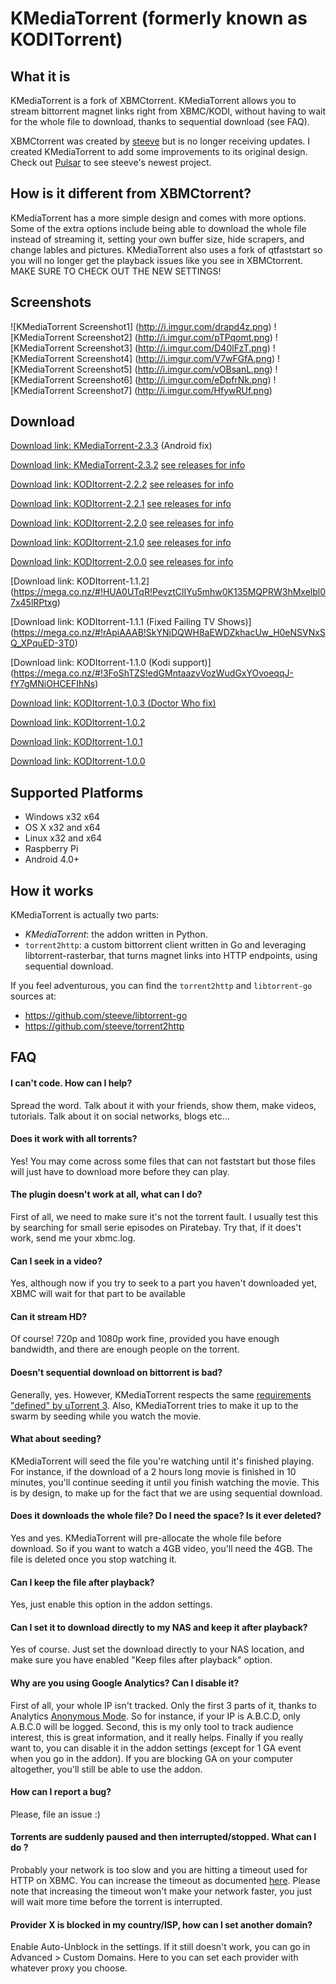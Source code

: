 KMediaTorrent (formerly known as KODITorrent)
===========

What it is
----------
KMediaTorrent is a fork of XBMCtorrent. KMediaTorrent allows you to stream bittorrent magnet links right from XBMC/KODI, without having to wait for the whole file to download, thanks to sequential download (see FAQ).

XBMCtorrent was created by [steeve](https://github.com/steeve) but is no longer receiving updates. I created KMediaTorrent to add some improvements to its original design. Check out [Pulsar](http://forum.kodi.tv/showthread.php?tid=200957) to see steeve's newest project.

How is it different from XBMCtorrent?
-------------------------------------
KMediaTorrent has a more simple design and comes with more options. 
Some of the extra options include being able to download the whole file instead of streaming it, setting your own buffer size, hide scrapers, and change lables and pictures. KMediaTorrent also uses a fork of qtfaststart so you will no longer get the playback issues like you see in XBMCtorrent. MAKE SURE TO CHECK OUT THE NEW SETTINGS!

Screenshots
-----------

![KMediaTorrent Screenshot1]
(http://i.imgur.com/drapd4z.png)
![KMediaTorrent Screenshot2]
(http://i.imgur.com/pTPqomt.png)
![KMediaTorrent Screenshot3]
(http://i.imgur.com/D40lFzT.png)
![KMediaTorrent Screenshot4]
(http://i.imgur.com/V7wFGfA.png)
![KMediaTorrent Screenshot5]
(http://i.imgur.com/vOBsanL.png)
![KMediaTorrent Screenshot6]
(http://i.imgur.com/eDpfrNk.png)
![KMediaTorrent Screenshot7]
(http://i.imgur.com/HfywRUf.png)

Download
--------
[Download link: KMediaTorrent-2.3.3](https://mega.co.nz/#!Kc40yD5S!ppZLFbeL5fAaQTqc8yR1c2JnEsLz3wcbjG-3Lot2VVE)
 (Android fix)

[Download link: KMediaTorrent-2.3.2](https://mega.co.nz/#!6IB0VKQA!QnxdG9QuNPb8BfoSLAyF44Y4ClYgNPPva-0rzpXb4B8)
 [see releases for info](https://github.com/jmarth/KMediaTorrent/releases)

[Download link: KODItorrent-2.2.2](https://mega.co.nz/#!3cgWzL5a!oBFca8eJmhgfnUbYrqZTSn7WCqEbwTB2dm7mpGauFGg)
 [see releases for info](https://github.com/jmarth/KODItorrent/releases)

[Download link: KODItorrent-2.2.1](https://mega.co.nz/#!vNBygZ7S!tT8VpigS_DKIJBdNRkimdkXvDJkeyW-UKpmNxePNb1U)
 [see releases for info](https://github.com/jmarth/KODItorrent/releases)

[Download link: KODItorrent-2.2.0](https://mega.co.nz/#!DY5CGaxQ!UJ0DK2AIGTY_Mn1i66Erv678TwNgw-OnfM68Y2gbEvQ)
 [see releases for info](https://github.com/jmarth/KODItorrent/releases)

[Download link: KODItorrent-2.1.0](https://mega.co.nz/#!ndJiWBLB!8SerilV3Ui06aVgUUqHauWsVJz3G2Wu21JyxlmhnQ7w)
 [see releases for info](https://github.com/jmarth/KODItorrent/releases)

[Download link: KODItorrent-2.0.0](https://mega.co.nz/#!TA5gjIpS!K3iPBbugGp2KiI8iNJkyOdf09IoSv9BABZUyp8iHbHY)
 [see releases for info](https://github.com/jmarth/KODItorrent/releases)

[Download link: KODItorrent-1.1.2]
(https://mega.co.nz/#!HUA0UTqR!PevztClIYu5mhw0K135MQPRW3hMxelbl07x45lRPtxg)

[Download link: KODItorrent-1.1.1 (Fixed Failing TV Shows)]
(https://mega.co.nz/#!rApiAAAB!SkYNiDQWH8aEWDZkhacUw_H0eNSVNxSQ_XPquED-3T0)

[Download link: KODItorrent-1.1.0 (Kodi support)]
(https://mega.co.nz/#!3FoShTZS!edGMntaazvVozWudGxYOvoeqqJ-fY7gMNiOHCEFIhNs)

[Download link: KODItorrent-1.0.3 (Doctor Who fix)](https://mega.co.nz/#!TQ5GyKQZ!J38X45RUOgvgjw4QXWdX1x3VU0qy0hk4d4BRSAZaquA)

[Download link: KODItorrent-1.0.2](https://mega.co.nz/#!SVA3SZIS!q1-XJbMEPO4ieykm4um73Mh3dZ6Xc4xnwsBQ-_NEfHs)

[Download link: KODItorrent-1.0.1](https://mega.co.nz/#!nZA3lRBQ!LhUoqYvofjUvlGIrdkm3Bt41f-0yx3hB7y96nJg0D-k)

[Download link: KODItorrent-1.0.0](https://mega.co.nz/#!rVxgAJiC!G94zLiwq3s4u5SCRuTMLcK4jshnoKtGzS8n268uLRjk)

Supported Platforms
-------------------
* Windows x32 x64
* OS X x32 and x64
* Linux x32 and x64
* Raspberry Pi
* Android 4.0+

How it works
------------
KMediaTorrent is actually two parts:
* _KMediaTorrent_: the addon written in Python.
* `torrent2http`: a custom bittorrent client written in Go and leveraging libtorrent-rasterbar, that turns magnet links into HTTP endpoints, using sequential download.

If you feel adventurous, you can find the `torrent2http` and `libtorrent-go` sources at:
* https://github.com/steeve/libtorrent-go
* https://github.com/steeve/torrent2http

FAQ
---
#### I can't code. How can I help?
Spread the word. Talk about it with your friends, show them, make videos, tutorials. Talk about it on social networks, blogs etc...

#### Does it work with all torrents?
Yes! You may come across some files that can not faststart but those files will just have to download more before they can play.

#### The plugin doesn't work at all, what can I do?
First of all, we need to make sure it's not the torrent fault. I usually test this by searching for small serie episodes on Piratebay. Try that, if it does't work, send me your xbmc.log.

#### Can I seek in a video?
Yes, although now if you try to seek to a part you haven't downloaded yet, XBMC will wait for that part to be available

#### Can it stream HD?
Of course! 720p and 1080p work fine, provided you have enough bandwidth, and there are enough people on the torrent.

#### Doesn't sequential download on bittorrent is bad?
Generally, yes. However, KMediaTorrent respects the same [requirements "defined" by uTorrent 3](http://www.utorrent.com/help/faq/ut3#faq2[/url]). Also, KMediaTorrent tries to make it up to the swarm by seeding while you watch the movie.

#### What about seeding?
KMediaTorrent will seed the file you're watching until it's finished playing. For instance, if the download of a 2 hours long movie is finished in 10 minutes, you'll continue seeding it until you finish watching the movie. This is by design, to make up for the fact that we are using sequential download.

#### Does it downloads the whole file? Do I need the space? Is it ever deleted?
Yes and yes. KMediaTorrent will pre-allocate the whole file before download. So if you want to watch a 4GB video, you'll need the 4GB. The file is deleted once you stop watching it.

#### Can I keep the file after playback?
Yes, just enable this option in the addon settings.

#### Can I set it to download directly to my NAS and keep it after playback?
Yes of course. Just set the download directly to your NAS location, and make sure you have enabled "Keep files after playback" option.

#### Why are you using Google Analytics? Can I disable it?
First of all, your whole IP isn't tracked. Only the first 3 parts of it, thanks to Analytics [Anonymous Mode](https://developers.google.com/analytics/devguides/collection/gajs/methods/gaJSApi_gat?csw=1#_gat._anonymizeIp). So for instance, if your IP is A.B.C.D, only A.B.C.0 will be logged.
Second, this is my only tool to track audience interest, this is great information, and it really helps.
Finally if you really want to, you can disable it in the addon settings (except for 1 GA event when you go in the addon).
If you are blocking GA on your computer altogether, you'll still be able to use the addon.

#### How can I report a bug?
Please, file an issue :)

#### Torrents are suddenly paused and then interrupted/stopped. What can I do ?
Probably your network is too slow and you are hitting a timeout used for HTTP on
XBMC. You can increase the timeout as documented
[here](http://wiki.xbmc.org/?title=Advancedsettings.xml#playlisttimeout). Please
note that increasing the timeout won't make your network faster, you just will
wait more time before the torrent is interrupted.

#### Provider X is blocked in my country/ISP, how can I set another domain?
Enable Auto-Unblock in the settings.
If it still doesn't work, you can go in Advanced > Custom Domains. Here to you can set each provider with whatever proxy you choose.
